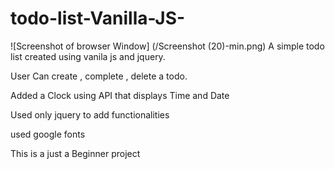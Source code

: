 # todo-list-Vanilla-JS-

![Screenshot of browser Window] (/Screenshot (20)-min.png)
A simple todo list created using vanila js and jquery.  

User Can create , complete , delete a todo.

Added a Clock using API that displays Time and Date

Used only jquery to add functionalities 

used google fonts

This is a just a Beginner project
